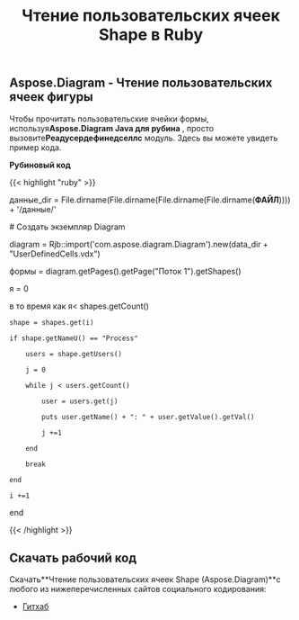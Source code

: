 ﻿---
title: Чтение пользовательских ячеек Shape в Ruby
type: docs
weight: 20
url: /ru/java/read-shape-s-user-defined-cells-in-ruby/
---
## **Aspose.Diagram - Чтение пользовательских ячеек фигуры**
 Чтобы прочитать пользовательские ячейки формы, используя**Aspose.Diagram Java для рубина** , просто вызовите**Реадусердефинедселлс** модуль. Здесь вы можете увидеть пример кода.

**Рубиновый код**

{{< highlight "ruby" >}}

 данные_dir = File.dirname(File.dirname(File.dirname(File.dirname(__ФАЙЛ__)))) + '/данные/'

\# Создать экземпляр Diagram

diagram = Rjb::import('com.aspose.diagram.Diagram').new(data_dir + "UserDefinedCells.vdx")

формы = diagram.getPages().getPage("Поток 1").getShapes()

я = 0

 в то время как я< shapes.getCount()

    shape = shapes.get(i)

    if shape.getNameU() == "Process"

        users = shape.getUsers()

        j = 0

        while j < users.getCount()

            user = users.get(j)

            puts user.getName() + ": " + user.getValue().getVal()

            j +=1

        end

        break

    end

    i +=1

end

{{< /highlight >}}
## **Скачать рабочий код**
 Скачать**Чтение пользовательских ячеек Shape (Aspose.Diagram)**с любого из нижеперечисленных сайтов социального кодирования:

- [Гитхаб](https://github.com/asposediagram/Aspose.Diagram-for-Java/blob/master/Plugins/Aspose_Diagram_Java_for_Ruby/lib/asposediagramjava/UserDefinedCells/readuserdefinedcells.rb)
